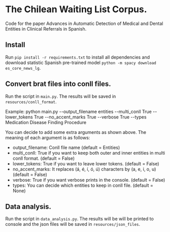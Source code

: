 # The Chilean Waiting List Corpus.

Code for the paper Advances in Automatic Detection of Medical and Dental Entities in Clinical Referrals in Spanish.

## Install

Run `pip install -r requirements.txt` to install all dependencies and download statistic Spanish pre-trained
model `python -m spacy download es_core_news_lg`.

## Convert brat files into conll files.

Run the script in `main.py`. The results will be saved in `resources/conll_format`.

Example: python main.py --output_filename entities --multi_conll True --lower_tokens True --no_accent_marks 
True --verbose True --types Medication Disease Finding Procedure

You can decide to add some extra arguments as shown above. The meaning of each argument is as follows:

- output_filename: Conll file name (default = Entities)
- multi_conll: True if you want to keep both outer and inner entities in multi conll format. (default = False)
- lower_tokens: True if you want to leave lower tokens. (default = False)
- no_accent_marks: It replaces (á, é, í, ó, ú) characters by (a, e, i, o, u) (default = False)
- verbose: True if you want verbose prints in the console. (default = False)
- types: You can decide which entities to keep in conll file. (default = None)


## Data analysis.

Run the script in `data_analysis.py`. The results will be will be printed to console and the json files will be saved in `resources/json_files`. 



